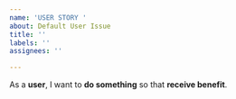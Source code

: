 ```yaml
---
name: 'USER STORY '
about: Default User Issue
title: ''
labels: ''
assignees: ''

---
```


As a **user**, I want to **do something** so that **receive benefit**.

